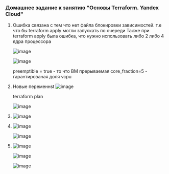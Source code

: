### Домашнее задание к занятию "Основы Terraform. Yandex Cloud"

1) Ошибка связана с тем что нет файла блокировки зависимостей. 
   т.е что бы terraform apply могли запускать по очереди
   Также при terraform apply была ошибка, что нужно использовать либо 2 либо 4 ядра процессора

   ![image](https://user-images.githubusercontent.com/42189764/231212894-e2eb7302-baef-4529-9dc5-49a87b3b416e.png)


   ![image](https://user-images.githubusercontent.com/42189764/231213208-5e269b08-fdf3-43fc-baa4-65c303e4003a.png)


   preemptible = true - то что ВМ прерываемая
   core_fraction=5 - гарантированая доля vcpu

2) 
   Новые переменнst 
    ![image](https://user-images.githubusercontent.com/42189764/231224877-b7603fec-f04c-4f60-b079-d00a5fb7aa84.png)

    terraform plan 

    ![image](https://user-images.githubusercontent.com/42189764/231225067-ea6d3408-0a6b-47eb-a3da-294d125252bf.png)

   

4)
    ![image](https://user-images.githubusercontent.com/42189764/231235306-ec4ed3b2-75cb-437f-b770-d2a5fd41a4d7.png)

5) 
    ![image](https://user-images.githubusercontent.com/42189764/231530362-6af39e59-4755-4f42-91d1-c4232dbd5b21.png)


    ![image](https://user-images.githubusercontent.com/42189764/231530417-b6bfe966-f516-4914-b070-7371409c52b9.png)

6)  
    ![image](https://user-images.githubusercontent.com/42189764/231532960-e4751104-85d6-4e64-b897-f124d22e0e5b.png)

    ![image](https://user-images.githubusercontent.com/42189764/231533058-f4719821-3419-4fa4-88bf-bdd1c9df8029.png)
        

    ![image](https://user-images.githubusercontent.com/42189764/231533134-ec456d27-ecb2-48b2-957b-e9c5aad9bf50.png)




